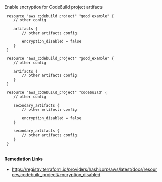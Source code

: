 
Enable encryption for CodeBuild project artifacts

```hcl
 resource "aws_codebuild_project" "good_example" {
 	// other config
 
 	artifacts {
 		// other artifacts config
 
 		encryption_disabled = false
 	}
 }
 
 resource "aws_codebuild_project" "good_example" {
 	// other config
 
 	artifacts {
 		// other artifacts config
 	}
 }
 
 resource "aws_codebuild_project" "codebuild" {
 	// other config
 
 	secondary_artifacts {
 		// other artifacts config
 
 		encryption_disabled = false
 	}
 
 	secondary_artifacts {
 		// other artifacts config
 	}
 }
 
```

#### Remediation Links
 - https://registry.terraform.io/providers/hashicorp/aws/latest/docs/resources/codebuild_project#encryption_disabled

